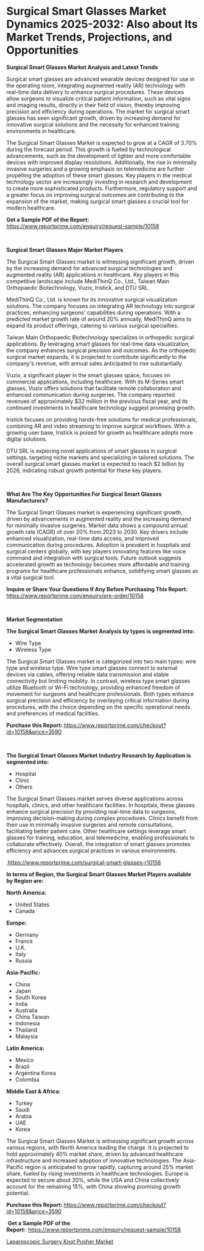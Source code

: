 <p><h1>Surgical Smart Glasses Market Dynamics 2025-2032: Also about Its Market Trends, Projections, and Opportunities</h1></p><p><strong>Surgical Smart Glasses Market Analysis and Latest Trends</strong></p>
<p><p>Surgical smart glasses are advanced wearable devices designed for use in the operating room, integrating augmented reality (AR) technology with real-time data delivery to enhance surgical procedures. These devices allow surgeons to visualize critical patient information, such as vital signs and imaging results, directly in their field of vision, thereby improving precision and efficiency during operations. The market for surgical smart glasses has seen significant growth, driven by increasing demand for innovative surgical solutions and the necessity for enhanced training environments in healthcare.</p><p>The Surgical Smart Glasses Market is expected to grow at a CAGR of 3.70% during the forecast period. This growth is fueled by technological advancements, such as the development of lighter and more comfortable devices with improved display resolutions. Additionally, the rise in minimally invasive surgeries and a growing emphasis on telemedicine are further propelling the adoption of these smart glasses. Key players in the medical technology sector are increasingly investing in research and development to create more sophisticated products. Furthermore, regulatory support and a greater focus on improving surgical outcomes are contributing to the expansion of the market, making surgical smart glasses a crucial tool for modern healthcare.</p></p>
<p><strong>Get a Sample PDF of the Report:&nbsp;</strong> <a href="https://www.reportprime.com/enquiry/request-sample/10158?utm_campaign=2006&utm_medium=2&utm_source=Github&utm_content=ia&utm_term=20032025&utm_id=surgical-smart-glasses">https://www.reportprime.com/enquiry/request-sample/10158</a></p>
<p>&nbsp;</p>
<p><strong>Surgical Smart Glasses Major Market Players</strong></p>
<p><p>The Surgical Smart Glasses market is witnessing significant growth, driven by the increasing demand for advanced surgical technologies and augmented reality (AR) applications in healthcare. Key players in this competitive landscape include MediThinQ Co., Ltd., Taiwan Main Orthopaedic Biotechnology, Vuzix, Iristick, and DTU SRL.</p><p>MediThinQ Co., Ltd. is known for its innovative surgical visualization solutions. The company focuses on integrating AR technology into surgical practices, enhancing surgeons' capabilities during operations. With a predicted market growth rate of around 20% annually, MediThinQ aims to expand its product offerings, catering to various surgical specialties.</p><p>Taiwan Main Orthopaedic Biotechnology specializes in orthopedic surgical applications. By leveraging smart glasses for real-time data visualization, the company enhances surgical precision and outcomes. As the orthopedic surgical market expands, it is projected to contribute significantly to the company's revenue, with annual sales anticipated to rise substantially.</p><p>Vuzix, a significant player in the smart glasses space, focuses on commercial applications, including healthcare. With its M-Series smart glasses, Vuzix offers solutions that facilitate remote collaboration and enhanced communication during surgeries. The company reported revenues of approximately $32 million in the previous fiscal year, and its continued investments in healthcare technology suggest promising growth.</p><p>Iristick focuses on providing hands-free solutions for medical professionals, combining AR and video streaming to improve surgical workflows. With a growing user base, Iristick is poised for growth as healthcare adopts more digital solutions.</p><p>DTU SRL is exploring novel applications of smart glasses in surgical settings, targeting niche markets and specializing in tailored solutions. The overall surgical smart glasses market is expected to reach $2 billion by 2026, indicating robust growth potential for these key players.</p></p>
<p>&nbsp;</p>
<p><strong>What Are The Key Opportunities For Surgical Smart Glasses Manufacturers?</strong></p>
<p><p>The Surgical Smart Glasses market is experiencing significant growth, driven by advancements in augmented reality and the increasing demand for minimally invasive surgeries. Market data shows a compound annual growth rate (CAGR) of over 20% from 2023 to 2030. Key drivers include enhanced visualization, real-time data access, and improved communication during procedures. Adoption is prevalent in hospitals and surgical centers globally, with key players innovating features like voice command and integration with surgical tools. Future outlook suggests accelerated growth as technology becomes more affordable and training programs for healthcare professionals enhance, solidifying smart glasses as a vital surgical tool.</p></p>
<p><strong>Inquire or Share Your Questions If Any Before Purchasing This Report:</strong> <a href="https://www.reportprime.com/enquiry/pre-order/10158?utm_campaign=2006&utm_medium=2&utm_source=Github&utm_content=ia&utm_term=20032025&utm_id=surgical-smart-glasses">https://www.reportprime.com/enquiry/pre-order/10158</a></p>
<p>&nbsp;</p>
<p><strong>Market Segmentation</strong></p>
<p><strong>The Surgical Smart Glasses Market Analysis by types is segmented into:</strong></p>
<p><ul><li>Wire Type</li><li>Wireless Type</li></ul></p>
<p><p>The Surgical Smart Glasses market is categorized into two main types: wire type and wireless type. Wire type smart glasses connect to external devices via cables, offering reliable data transmission and stable connectivity but limiting mobility. In contrast, wireless type smart glasses utilize Bluetooth or Wi-Fi technology, providing enhanced freedom of movement for surgeons and healthcare professionals. Both types enhance surgical precision and efficiency by overlaying critical information during procedures, with the choice depending on the specific operational needs and preferences of medical facilities.</p></p>
<p><strong>Purchase this Report:&nbsp;</strong><a href="https://www.reportprime.com/checkout?id=10158&price=3590&utm_campaign=2006&utm_medium=2&utm_source=Github&utm_content=ia&utm_term=20032025&utm_id=surgical-smart-glasses">https://www.reportprime.com/checkout?id=10158&price=3590</a></p>
<p>&nbsp;</p>
<p><strong>The Surgical Smart Glasses Market Industry Research by Application is segmented into:</strong></p>
<p><ul><li>Hospital</li><li>Clinic</li><li>Others</li></ul></p>
<p><p>The Surgical Smart Glasses market serves diverse applications across hospitals, clinics, and other healthcare facilities. In hospitals, these glasses enhance surgical precision by providing real-time data to surgeons, improving decision-making during complex procedures. Clinics benefit from their use in minimally invasive surgeries and remote consultations, facilitating better patient care. Other healthcare settings leverage smart glasses for training, education, and telemedicine, enabling professionals to collaborate effectively. Overall, the integration of smart glasses promotes efficiency and advances surgical practices in various environments.</p></p>
<p><a href="https://www.reportprime.com/surgical-smart-glasses-r10158?utm_campaign=2006&utm_medium=2&utm_source=Github&utm_content=ia&utm_term=20032025&utm_id=surgical-smart-glasses">&nbsp;https://www.reportprime.com/surgical-smart-glasses-r10158</a></p>
<p><strong>In terms of Region, the Surgical Smart Glasses Market Players available by Region are:</strong></p>
<p>
    <p> <strong> North America: </strong>
        <ul>
            <li>United States</li>
            <li>Canada</li>
        </ul>
        </p> 
    <p> <strong> Europe: </strong>
        <ul>
            <li>Germany</li>
            <li>France</li>
            <li>U.K.</li>
            <li>Italy</li>
            <li>Russia</li>
        </ul>
        </p> 
    <p> <strong> Asia-Pacific: </strong>
        <ul>
            <li>China</li>
            <li>Japan</li>
            <li>South Korea</li>
            <li>India</li>
            <li>Australia</li>
            <li>China Taiwan</li>
            <li>Indonesia</li>
            <li>Thailand</li>
            <li>Malaysia</li>
        </ul>
        </p> 
    <p> <strong> Latin America: </strong>
        <ul>
            <li>Mexico</li>
            <li>Brazil</li>
            <li>Argentina Korea</li>
            <li>Colombia</li>
        </ul>
        </p> 
    <p> <strong> Middle East & Africa: </strong>
        <ul>
            <li>Turkey</li>
            <li>Saudi</li>
            <li>Arabia</li>
            <li>UAE</li>
            <li>Korea</li>
        </ul>
    </p>
    </p>
<p><p>The Surgical Smart Glasses Market is witnessing significant growth across various regions, with North America leading the charge. It is projected to hold approximately 40% market share, driven by advanced healthcare infrastructure and increased adoption of innovative technologies. The Asia-Pacific region is anticipated to grow rapidly, capturing around 25% market share, fueled by rising investments in healthcare technologies. Europe is expected to secure about 20%, while the USA and China collectively account for the remaining 15%, with China showing promising growth potential.</p></p>
<p><strong>Purchase this Report: </strong><a href="https://www.reportprime.com/checkout?id=10158&price=3590&utm_campaign=2006&utm_medium=2&utm_source=Github&utm_content=ia&utm_term=20032025&utm_id=surgical-smart-glasses">https://www.reportprime.com/checkout?id=10158&price=3590</a></p>
<p>&nbsp;<strong>Get a Sample PDF of the Report:&nbsp;&nbsp;</strong><a href="https://www.reportprime.com/enquiry/request-sample/10158?utm_campaign=2006&utm_medium=2&utm_source=Github&utm_content=ia&utm_term=20032025&utm_id=surgical-smart-glasses">https://www.reportprime.com/enquiry/request-sample/10158</a></p>
<p><strong></strong></p>
<p><p><a href="https://github.com/naanaafranxu/Market-Research-Report-List-1/blob/main/laparoscopic-surgery-knot-pusher-market.md?utm_campaign=2006&utm_medium=2&utm_source=Github&utm_content=ia&utm_term=20032025&utm_id=surgical-smart-glasses">Laparoscopic Surgery Knot Pusher Market</a></p></p>